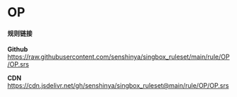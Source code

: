 # OP

#### 规则链接

**Github**
https://raw.githubusercontent.com/senshinya/singbox_ruleset/main/rule/OP/OP.srs

**CDN**
https://cdn.jsdelivr.net/gh/senshinya/singbox_ruleset@main/rule/OP/OP.srs